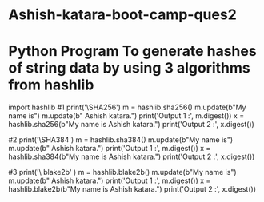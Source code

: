 # Ashish-katara-boot-camp-ques2

# Python Program To generate hashes of string data by using 3 algorithms from hashlib

import hashlib
#1
print('\SHA256')
m = hashlib.sha256()
m.update(b"My name is")
m.update(b" Ashish katara.")
print('Output 1 :', m.digest())
x = hashlib.sha256(b"My name is Ashish katara.")
print('Output 2 :', x.digest())

#2
print('\SHA384')
m = hashlib.sha384()
m.update(b"My name is")
m.update(b" Ashish katara.")
print('Output 1 :', m.digest())
x = hashlib.sha384(b"My name is Ashish katara.")
print('Output 2 :', x.digest())

#3
print('\ blake2b' )
m = hashlib.blake2b()
m.update(b"My name is")
m.update(b" Ashish katara.")
print('Output 1 :', m.digest())
x = hashlib.blake2b(b"My name is Ashish katara.")
print('Output 2 :', x.digest())
